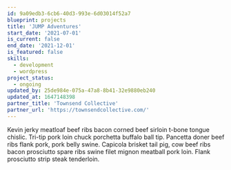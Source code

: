 ```yaml
---
id: 9a09edb3-6cb6-40d3-993e-6d03014f52a7
blueprint: projects
title: 'JUMP Adventures'
start_date: '2021-07-01'
is_current: false
end_date: '2021-12-01'
is_featured: false
skills:
  - development
  - wordpress
project_status:
  - ongoing
updated_by: 25de984e-075a-47a8-8b41-32e9880eb240
updated_at: 1647148398
partner_title: 'Townsend Collective'
partner_url: 'https://townsendcollective.com/'
---
```

Kevin jerky meatloaf beef ribs bacon corned beef sirloin t-bone tongue chislic. Tri-tip pork loin chuck porchetta buffalo ball tip. Pancetta doner beef ribs flank pork, pork belly swine. Capicola brisket tail pig, cow beef ribs bacon prosciutto spare ribs swine filet mignon meatball pork loin. Flank prosciutto strip steak tenderloin.